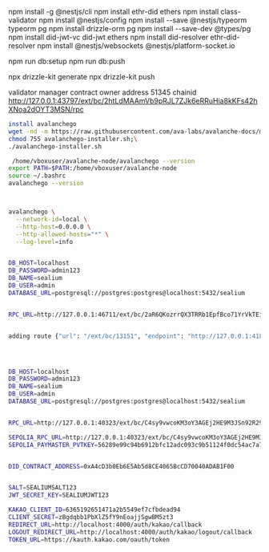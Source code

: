 

npm install -g @nestjs/cli 
npm install ethr-did ethers
npm install class-validator 
npm install @nestjs/config
npm install --save @nestjs/typeorm typeorm pg
npm install drizzle-orm pg
npm install --save-dev @types/pg
npm install did-jwt-vc did-jwt ethers
npm install did-resolver ethr-did-resolver
npm install @nestjs/websockets @nestjs/platform-socket.io



npm run db:setup
npm run db:push 


npx drizzle-kit generate
npx drizzle-kit push


validator manager contract owner address 
51345 chainid
http://127.0.0.1:43797/ext/bc/2htLdMAAmVb9pRJL7ZJk6eRRuHia8kKFs42hXNoa2dOYT3MSN/rpc


```sh
install avalanchego
wget -nd -m https://raw.githubusercontent.com/ava-labs/avalanche-docs/master/scripts/avalanchego-installer.sh;\
chmod 755 avalanchego-installer.sh;\
./avalanchego-installer.sh

 /home/vboxuser/avalanche-node/avalanchego --version
export PATH=$PATH:/home/vboxuser/avalanche-node
source ~/.bashrc
avalanchego --version



avalanchego \
  --network-id=local \
  --http-host=0.0.0.0 \
  --http-allowed-hosts="*" \
  --log-level=info


DB_HOST=localhost
DB_PASSWORD=admin123
DB_NAME=sealium
DB_USER=admin
DATABASE_URL=postgresql://postgres:postgres@localhost:5432/sealium 


RPC_URL=http://127.0.0.1:46711/ext/bc/2aR6QKozrrQX3TRRb1EpfBco71YrVkTEitZG74un2hFkGg1S4L/rpc


adding route {"url": "/ext/bc/13151", "endpoint": "http://127.0.0.1:41807/ext/bc/jp7d6KyMTbF1LrZSDKhmZ9NnDeyaKrxBtQVhCa5bvX8vbRNGv/rpc"}




DB_HOST=localhost
DB_PASSWORD=admin123
DB_NAME=sealium
DB_USER=admin
DATABASE_URL=postgresql://postgres:postgres@localhost:5432/sealium 


RPC_URL=http://127.0.0.1:40323/ext/bc/C4sy9vwcoKM3oY3AGEj2HE9M3JSn92R29Vm76tEqY1b1DyzTJ/rpc

SEPOLIA_RPC_URL=http://127.0.0.1:40323/ext/bc/C4sy9vwcoKM3oY3AGEj2HE9M3JSn92R29Vm76tEqY1b1DyzTJ/rpc
SEPOLIA_PAYMASTER_PVTKEY=56289e99c94b6912bfc12adc093c9b51124f0dc54ac7a766b2bc5ccf558d8027


DID_CONTRACT_ADDRESS=0xA4cD3b0Eb6E5Ab5d8CE4065BcCD70040ADAB1F00


SALT=SEALIUMSALT123
JWT_SECRET_KEY=SEALIUMJWT123

KAKAO_CLIENT_ID=6365192651471a2b5549ef7cfbdead94
CLIENT_SECRET=zBgdqbb1PbXlZ5fY9nEoajjSgwBM5zt3
REDIRECT_URL=http://localhost:4000/auth/kakao/callback
LOGOUT_REDIRECT_URL=http://localhost:4000/auth/kakao/logout/callback
TOKEN_URL=https://kauth.kakao.com/oauth/token